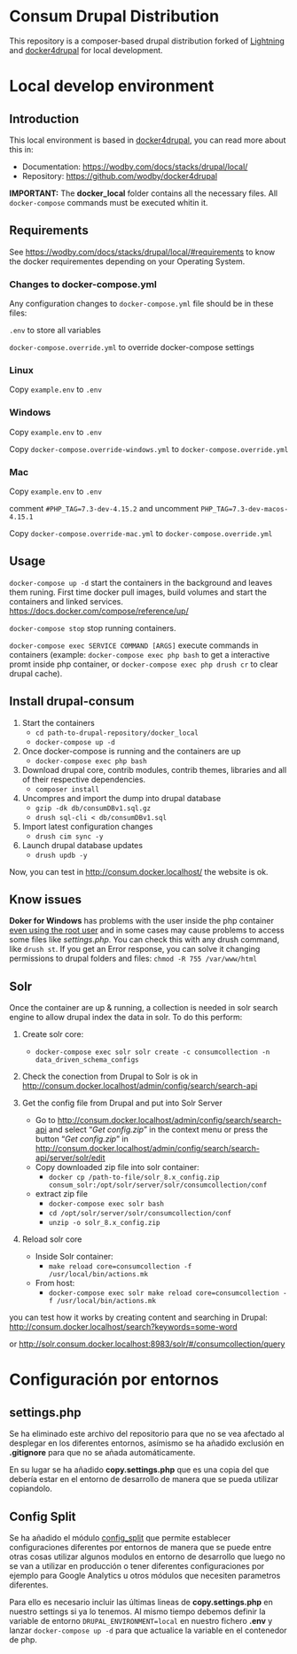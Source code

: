 # Consum Drupal Distribution

This repository is a composer-based drupal distribution forked of [Lightning](https://www.drupal.org/project/lightning) 
and [docker4drupal](https://wodby.com/docs/stacks/drupal) for local development.

# Local develop environment

## Introduction

This local environment is based in [docker4drupal](https://wodby.com/docs/stacks/drupal), you can read more 
about this in:
 - Documentation: https://wodby.com/docs/stacks/drupal/local/ 
 - Repository: https://github.com/wodby/docker4drupal

**IMPORTANT:** The **docker_local** folder contains all the necessary files. All `docker-compose` commands
must be executed whitin it.

## Requirements
See https://wodby.com/docs/stacks/drupal/local/#requirements to know the docker requirementes
depending on your Operating System.

### Changes to docker-compose.yml
Any configuration changes to `docker-compose.yml` file should be in these files:

`.env` to store all variables

`docker-compose.override.yml` to override docker-compose settings


### Linux
Copy `example.env` to `.env`

### Windows
Copy `example.env` to `.env`

Copy `docker-compose.override-windows.yml` to `docker-compose.override.yml`

### Mac
Copy `example.env` to `.env` 

comment `#PHP_TAG=7.3-dev-4.15.2` and uncomment `PHP_TAG=7.3-dev-macos-4.15.1`

Copy `docker-compose.override-mac.yml` to `docker-compose.override.yml`

## Usage
`docker-compose up -d` start the containers in the background and leaves 
them runing. First time docker pull images, build volumes and 
start the containers and linked services. https://docs.docker.com/compose/reference/up/

`docker-compose stop` stop running containers.

`docker-compose exec SERVICE COMMAND [ARGS]` execute commands in containers (example: `docker-compose exec php bash` to 
get a interactive promt inside php container, or 
`docker-compose exec php drush cr` to clear drupal cache).

## Install drupal-consum
1. Start the containers
    - `cd path-to-drupal-repository/docker_local`
    - `docker-compose up -d` 
2. Once docker-compose is running and the containers are up
    - `docker-compose exec php bash`
3. Download drupal core, contrib modules, contrib themes, libraries and all of their 
respective dependencies.
    - `composer install`
4. Uncompres and import the dump into drupal database
    - `gzip -dk db/consumDBv1.sql.gz`
    - `drush sql-cli < db/consumDBv1.sql`
5. Import latest configuration changes 
    - `drush cim sync -y`
6. Launch drupal database updates 
    - `drush updb -y`

Now, you can test in http://consum.docker.localhost/ the website is ok.


## Know issues
**Doker for Windows** has problems with the user inside the php container 
[even using the root user](https://wodby.com/docs/stacks/drupal/local/#windows_1) 
and in some cases may cause problems to access some files like _settings.php_. 
You can check this with any drush command, like `drush st`. If you get an Error 
response, you can solve it changing permissions to drupal folders and files: 
`chmod -R 755 /var/www/html`
 
## Solr

Once the container are up & running, a collection is needed in solr search engine to allow drupal index the data in solr. To do this perform:

1. Create solr core:
    - `docker-compose exec solr solr create -c consumcollection -n data_driven_schema_configs`
2. Check the conection from Drupal to Solr is ok in http://consum.docker.localhost/admin/config/search/search-api

3.  Get the config file from Drupal and put into Solr Server
    - Go to http://consum.docker.localhost/admin/config/search/search-api 
and select “_Get config.zip_” in the context menu or press the button “_Get config.zip_” in 
http://consum.docker.localhost/admin/config/search/search-api/server/solr/edit
    - Copy downloaded zip file into solr container: 
        - `docker cp /path-to-file/solr_8.x_config.zip consum_solr:/opt/solr/server/solr/consumcollection/conf`
    - extract zip file 
        - `docker-compose exec solr bash`
        - `cd /opt/solr/server/solr/consumcollection/conf`
        - `unzip -o solr_8.x_config.zip`
4. Reload solr core
    - Inside Solr container: 
        - `make reload core=consumcollection -f /usr/local/bin/actions.mk`
    - From host: 
         - `docker-compose exec solr make reload core=consumcollection -f /usr/local/bin/actions.mk`

you can test how it works by creating content and searching in Drupal: http://consum.docker.localhost/search?keywords=some-word
 
or http://solr.consum.docker.localhost:8983/solr/#/consumcollection/query

# Configuración por entornos

## settings.php
Se ha eliminado este archivo del repositorio para que no se vea afectado al desplegar en los diferentes entornos,
asímismo se ha añadido exclusión en **.gitignore** para que no se añada automáticamente.

En su lugar se ha añadido **copy.settings.php** que es una copia del que debería estar en el entorno de desarrollo de
manera que se pueda utilizar copiandolo.

## Config Split
Se ha añadido el módulo [config_split](https://www.drupal.org/project/config_split) que permite establecer configuraciones diferentes por entornos de manera que se puede entre
otras cosas utilizar algunos modulos en entorno de desarrollo que luego no se van a utilizar en producción o tener
diferentes configuraciones por ejemplo para Google Analytics u otros módulos que necesiten parametros diferentes.

Para ello es necesario incluir las últimas lineas de **copy.settings.php** en nuestro settings si ya lo tenemos. Al mismo 
tiempo debemos definir la variable de entorno `DRUPAL_ENVIRONMENT=local` en nuestro fichero **.env** y lanzar 
`docker-compose up -d` para que actualice la variable en el contenedor de php.
